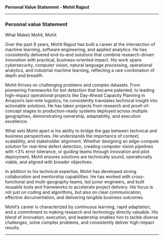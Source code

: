 **Personal Value Statement - Mohit Rajput**
<!-- hidden comment: (For Marketing, Positioning, and Professional Showcase) -->

---

### Personal value Statement

What Makes Mohit, Mohit

Over the past 8 years, Mohit Rajput has built a career at the intersection of machine learning, software engineering, and applied analytics. He has consistently delivered end-to-end solutions that combine research-driven innovation with practical, business-oriented impact. His work spans cybersecurity, computer vision, natural language processing, operational analytics, and industrial machine learning, reflecting a rare combination of depth and breadth.

Mohit thrives on challenging problems and complex datasets. From pioneering frameworks for bot detection that became patented, to leading high-impact operational projects like Day-Ahead Capacity Planning in Amazon’s last-mile logistics, he consistently translates technical insight into actionable solutions. He has taken projects from research and proof-of-concept stages to production-ready systems deployed across multiple geographies, demonstrating ownership, adaptability, and execution excellence.

What sets Mohit apart is his ability to bridge the gap between technical and business perspectives. He understands the importance of context, scalability, and stakeholder alignment. Whether designing an edge-compute solution for real-time defect detection, creating computer vision pipelines with <3% error tolerance, or guiding teams through innovation and pilot deployment, Mohit ensures solutions are technically sound, operationally viable, and aligned with broader objectives.

In addition to his technical expertise, Mohit has developed strong collaboration and mentorship capabilities. He has worked with cross-functional and multi-geography teams, led junior engineers, and built reusable tools and frameworks to accelerate project delivery. His focus is not just on coding and algorithms, but also on clear communication, effective documentation, and delivering tangible business outcomes.

Mohit’s career is characterized by continuous learning, rapid adaptation, and a commitment to making research and technology directly valuable. His blend of innovation, execution, and leadership enables him to tackle diverse challenges, solve complex problems, and consistently deliver high-impact results.

---